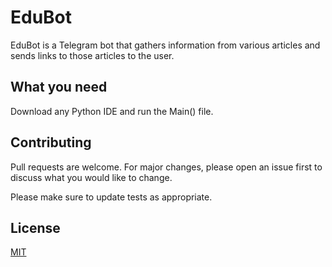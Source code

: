 # EduBot

EduBot is a Telegram bot that gathers information from various articles and sends links to those articles to the user.

## What you need

Download any Python IDE and run the Main() file.

## Contributing
Pull requests are welcome. For major changes, please open an issue first to discuss what you would like to change.

Please make sure to update tests as appropriate.

## License
[MIT](https://choosealicense.com/licenses/mit/)